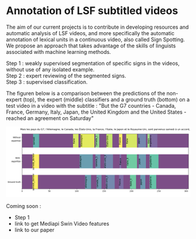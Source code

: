 # Annotation of LSF subtitled videos
 
The aim of our current projects is to contribute in developing resources and automatic analysis of LSF videos, and more specifically the automatic annotation of lexical units in a continuous video, also called Sign Spotting.  
We propose an approach that takes advantage of the skills of linguists associated with machine learning methods.    

Step 1 : weakly supervised segmentation of specific signs in the videos, without use of any isolated example.  
Step 2 : expert reviewing of the segmented signs.  
Step 3 : supervised classification.  

The figuren below is a comparison between the predictions of the non-expert (top), the expert (middle) classifiers
and a ground truth (bottom) on a test video in a video with the subtitle : "But the G7 countries -
Canada, France, Germany, Italy, Japan, the United Kingdom and the United States - reached an agreement on Saturday"

![Comparison between the predictions of the non-expert (top), the expert (middle) classifiers and a ground truth (bottom) on a test video](g7.png)

Coming soon :  
- Step 1
- link to get Mediapi Swin Video features  
- link to our paper